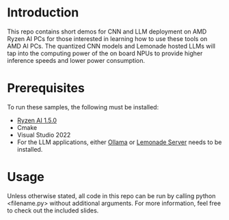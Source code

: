 # Introduction
This repo contains short demos for CNN and LLM deployment on AMD Ryzen AI PCs for those interested in learning how to use these tools on AMD AI PCs. The quantized CNN models and Lemonade hosted LLMs will tap into the computing power of the on board NPUs to provide higher inference speeds and lower power consumption.

# Prerequisites 
To run these samples, the following must be installed:
- [Ryzen AI 1.5.0](https://ryzenai.docs.amd.com/en/latest/inst.html)
- Cmake
- Visual Studio 2022
- For the LLM applications, either [Ollama](https://ollama.com/download) or [Lemonade Server](https://lemonade-server.ai/docs/server/) needs to be installed.

# Usage
Unless otherwise stated, all code in this repo can be run by calling python <filename.py> without additional arguments. For more information, feel free to check out the included slides.
